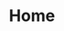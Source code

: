 ---
layout: home

title: Home
image: assets/headshot/background.jpg
description: Hi, my name is James Kitchens, and I am a graduate student studying population genetics in the Coop Lab through the UC Davis Population Graduate Group.

homepage_background: assets/headshot/background.jpg
title_align: right

headshot: assets/headshot/KitchensJames_Headshot.jpg

bio: |
  Hi, my name is James Kitchens, and I am a graduate student studying population genetics in the <a href="https://gcbias.org">Coop Lab</a> through the UC Davis Population Graduate Group. Before graduate school, I interned at NASA's Jet Propulsion Lab in Pasadena, California, researching the application of remote sensing for groundwater observation and management. In December 2019, I graduated from Warren Wilson College in Asheville, North Carolina, where I earned a B.S. in Biology and B.S. in Chemistry. While in undergraduate, I worked in the Warren Wilson College Genetics and Plant Physiology Laboratory as a Research Assistant on projects focused around the conservation of human-impacted species in the United States.

skills:
  - [Python, R, Shiny, HTML, CSS, JavaScript, Git, SQLite]
  - [QGIS, ArcGIS, GRASS GIS]
  - [DNA Extraction, PCR, Fragment Analysis, NMR]

publications:
  - Deraje, P., Kitchens, J., Coop, G., & Osmond, M. M. (2025) <a href="https://doi.org/10.1101/2024.04.10.588900">The promise and challenge of spatial inference with the full ancestral recombination graph under Brownian motion</a>. <i>bioRxiv</i>
  - Kitchens, J., & Coop, G. (2023) <a href="https://doi.org/10.5281/zenodo.11245632">Visualizing the shared nature of human genetic variation</a>. <i>Zenodo</i>
  - Whipple, A.L., C. Ray, et al. (2021) <a href="https://academic.oup.com/conphys/article/9/1/coab024/6262596?login=true">Temporal vs. spatial variation in stress-associated metabolites within a population of climate-sensitive small mammals</a>. <i>Conservation Physiology</i>, Volume 9, Issue 1
  - Kim et al. (2021) <a href="https://onlinelibrary.wiley.com/doi/10.1111/1752-1688.12898">An evaluation of remotely sensed and in-situ data sufficiency for SGMA-scale groundwater studies in the Central Valley, California</a>. <i>Journal of the American Water Resources Association</i>, Volume 57, Issue 5
  - Webb et al. (2017) <a href="https://www.frontiersin.org/articles/10.3389/fgene.2017.00030/full" target="_blank">Molecular Genetic Influences on Normative and Problematic Alcohol Use in a Population-Based Sample of College Students</a>. <i>Frontiers in Genetics</i>, Volume 8, Article 30

categories:
  projects:
    rows_to_show: 2
    posts_per_row: 2
    template: "cards/projects.html"
  blog:
    rows_to_show: 1
    posts_per_row: 3
    template: "cards/blog.html"
---